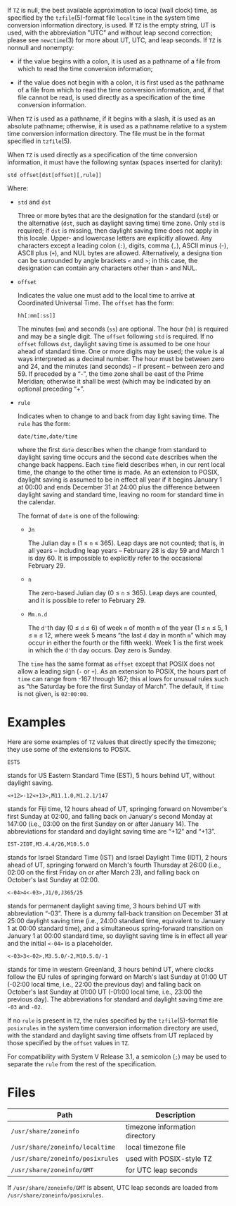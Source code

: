 If `TZ` is null, the best available approximation to local (wall clock) time, as
specified by the `tzfile`(5)-format file `localtime` in the system time
conversion information directory, is used.  If `TZ` is the empty string, UT is
used, with the abbreviation "UTC" and without leap second correction; please see
`newctime`(3) for more about UT, UTC, and leap seconds.  If `TZ` is nonnull and
nonempty:

- if the value begins with a colon, it is used as a pathname of a file from
which to read the time conversion information;

- if the value does not begin with a colon, it is first used as the pathname of
a file from which to read the time conversion information, and, if that file
cannot be read, is used directly as a specification of the time conversion
information.

When `TZ` is used as a pathname, if it begins with a slash, it is used as an
absolute pathname; otherwise, it is used as a pathname relative to a system time
conversion information directory.  The file must be in the format specified in
`tzfile`(5).

When `TZ` is used directly as a specification of the time conversion
information, it must have the following syntax (spaces inserted for clarity):
```text
std offset[dst[offset][,rule]]
```

Where:

- `std` and `dst`

  Three or more bytes that are the designation for the standard (`std`) or the
  alternative (`dst`, such as daylight saving time) time zone.  Only `std` is
  required; if `dst` is missing, then daylight saving time does not apply in
  this locale.  Upper- and lowercase letters are explicitly allowed.  Any
  characters except a leading colon (`:`), digits, comma (`,`), ASCII minus (-),
  ASCII plus (`+`), and NUL bytes are allowed.  Alternatively, a designa tion
  can be surrounded by angle brackets `<` and `>`; in this case, the designation
  can contain any characters other than `>` and NUL.

- `offset`

  Indicates the value one must add to the local time to arrive at Coordinated
  Universal Time.  The `offset` has the form:

  ```text
  hh[:mm[:ss]]
  ```

  The minutes (`mm`) and seconds (`ss`) are optional.  The hour (`hh`) is
  required and may be a single digit.  The `offset` following `std` is required.
  If no `offset` follows `dst`, daylight saving time is assumed to be one hour
  ahead of standard time.  One or more digits may be used; the value is al ways
  interpreted as a decimal number.  The hour must be between zero and 24, and
  the minutes (and seconds) – if present – between zero and 59.  If preceded by
  a “-”, the time zone shall be east of the Prime Meridian; otherwise it shall
  be west (which may be indicated by an optional preceding “+”.

- `rule`

  Indicates when to change to and back from day light saving time.  The `rule`
  has the form:

  ```text
  date/time,date/time
  ```

  where the first `date` describes when the change from standard to daylight
  saving time occurs and the second `date` describes when the change back
  happens.  Each `time` field describes when, in cur rent local time, the change
  to the other time is made.  As an extension to POSIX, daylight saving is
  assumed to be in effect all year if it begins January 1 at 00:00 and ends
  December 31 at 24:00 plus the difference between daylight saving and standard
  time, leaving no room for standard time in the calendar.

  The format of `date` is one of the following:

  - `Jn`

    The Julian day `n` (1 ≤ `n` ≤ 365).  Leap days are not counted; that is, in
    all years – including leap years – February 28 is day 59 and March 1 is
    day 60.  It is impossible to explicitly refer to the occasional February 29.

  - `n`

    The zero-based Julian day (0 ≤ `n` ≤ 365).  Leap days are counted, and it is
    possible to refer to February 29.

  - `Mm.n.d`

    The `d'`th day (0 ≤ `d` ≤ 6) of week `n` of month `m` of the year (1 ≤ `n` ≤
    5, 1 ≤ `m` ≤ 12, where week 5 means “the last `d` day in month `m`” which
    may occur in either the fourth or the fifth week).  Week 1 is the first week
    in which the `d'`th day occurs.  Day zero is Sunday.

  The `time` has the same format as `offset` except that POSIX does not allow a
  leading sign (`-` or `+`).  As an extension to POSIX, the hours part of `time`
  can range from -167 through 167; this al lows for unusual rules such as “the
  Saturday be fore the first Sunday of March”.  The default, if `time` is not
  given, is `02:00:00`.

# Examples

Here are some examples of `TZ` values that directly specify the timezone; they
use some of the extensions to POSIX.

```text
EST5
```

stands for US Eastern Standard Time (EST), 5 hours behind UT, without daylight
saving.

```text
<+12>-12<+13>,M11.1.0,M1.2.1/147
```

stands for Fiji time, 12 hours ahead of UT, springing forward on November's
first Sunday at 02:00, and falling back on January's second Monday at 147:00
(i.e., 03:00 on the first Sunday on or after January 14).  The abbreviations for
standard and daylight saving time are “+12” and “+13”.

```text
IST-2IDT,M3.4.4/26,M10.5.0
```

stands for Israel Standard Time (IST) and Israel Daylight Time (IDT), 2 hours
ahead of UT, springing forward on March's fourth Thursday at 26:00 (i.e., 02:00
on the first Friday on or after March 23), and falling back on October's last
Sunday at 02:00.

```text
<-04>4<-03>,J1/0,J365/25
```

stands for permanent daylight saving time, 3 hours behind UT with abbreviation
“-03”.  There is a dummy fall-back transition on December 31 at 25:00 daylight
saving time (i.e., 24:00 standard time, equivalent to January 1 at 00:00
standard time), and a simultaneous spring-forward transition on January 1 at
00:00 standard time, so daylight saving time is in effect all year and the
initial `<-04>` is a placeholder.

```text
<-03>3<-02>,M3.5.0/-2,M10.5.0/-1
```

stands for time in western Greenland, 3 hours behind UT, where clocks follow the
EU rules of springing forward on March's last Sunday at 01:00 UT (-02:00 local
time, i.e., 22:00 the previous day) and falling back on October's last Sunday at
01:00 UT (-01:00 local time, i.e., 23:00 the previous day).  The abbreviations
for standard and daylight saving time are `-03` and `-02`.

If no `rule` is present in `TZ`, the rules specified by the `tzfile`(5)-format
file `posixrules` in the system time conversion information directory are used,
with the standard and daylight saving time offsets from UT replaced by those
specified by the `offset` values in `TZ`.

For compatibility with System V Release 3.1, a  semicolon  (`;`)  may  be
used to separate the `rule` from the rest of the specification.

# Files
| Path                             | Description                    |
|----------------------------------|--------------------------------|
| `/usr/share/zoneinfo`            | timezone information directory |
| `/usr/share/zoneinfo/localtime`  | local timezone file            |
| `/usr/share/zoneinfo/posixrules` | used with POSIX-style TZ       |
| `/usr/share/zoneinfo/GMT`        | for UTC leap seconds           |

If `/usr/share/zoneinfo/GMT` is absent, UTC leap seconds are loaded from
`/usr/share/zoneinfo/posixrules`.
